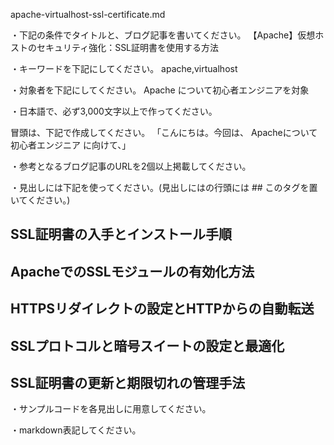 apache-virtualhost-ssl-certificate.md

・下記の条件でタイトルと、ブログ記事を書いてください。
【Apache】仮想ホストのセキュリティ強化：SSL証明書を使用する方法

・キーワードを下記にしてください。
apache,virtualhost

・対象者を下記にしてください。
  Apache について初心者エンジニアを対象


・日本語で、必ず3,000文字以上で作ってください。

冒頭は、下記で作成してください。
「こんにちは。今回は、
Apacheについて初心者エンジニア
に向けて、」

・参考となるブログ記事のURLを2個以上掲載してください。

・見出しには下記を使ってください。(見出しにはの行頭には ## このタグを置いてください。)
## SSL証明書の入手とインストール手順
## ApacheでのSSLモジュールの有効化方法
## HTTPSリダイレクトの設定とHTTPからの自動転送
## SSLプロトコルと暗号スイートの設定と最適化
## SSL証明書の更新と期限切れの管理手法

・サンプルコードを各見出しに用意してください。

・markdown表記してください。

